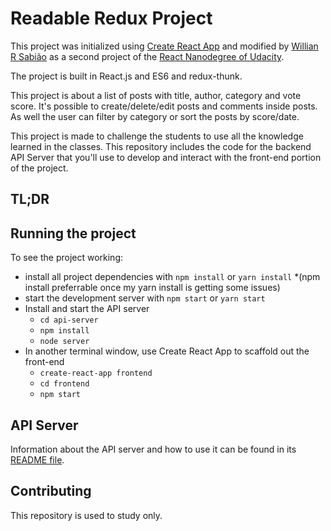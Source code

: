 # Readable Redux Project

This project was initialized using [Create React App](https://github.com/facebookincubator/create-react-app) and modified by [Willian R Sabião](https://www.linkedin.com/in/willianrsabiao/en/) as a second project of the [React Nanodegree of Udacity](https://www.udacity.com/course/react-nanodegree--nd019).

The project is built in React.js and ES6 and redux-thunk.

This project is about a list of posts with title, author, category and vote score. It's possible to create/delete/edit posts and comments inside posts. As well the user can filter by category or sort the posts by score/date.

This project is made to challenge the students to use all the knowledge learned in the classes.
This repository includes the code for the backend API Server that you'll use to develop and interact with the front-end portion of the project.

## TL;DR

## Running the project
To see the project working:

* install all project dependencies with `npm install` or `yarn install` *(npm install preferrable once my yarn install is getting some issues)
* start the development server with `npm start` or `yarn start`
* Install and start the API server
    - `cd api-server`
    - `npm install`
    - `node server`
* In another terminal window, use Create React App to scaffold out the front-end
    - `create-react-app frontend`
    - `cd frontend`
    - `npm start`

## API Server

Information about the API server and how to use it can be found in its [README file](api-server/README.md).

## Contributing

This repository is used to study only.